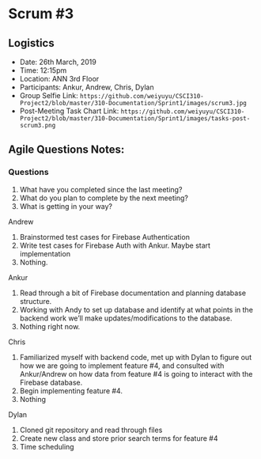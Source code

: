 # Scrum #3

## Logistics
- Date: 26th March, 2019
- Time: 12:15pm
- Location: ANN 3rd Floor
- Participants: Ankur, Andrew, Chris, Dylan
- Group Selfie Link: `https://github.com/weiyuyu/CSCI310-Project2/blob/master/310-Documentation/Sprint1/images/scrum3.jpg`
- Post-Meeting Task Chart Link: `https://github.com/weiyuyu/CSCI310-Project2/blob/master/310-Documentation/Sprint1/images/tasks-post-scrum3.png`


## Agile Questions Notes:

### Questions
1. What have you completed since the last meeting?
2. What do you plan to complete by the next meeting?
3. What is getting in your way?

 
Andrew
1. Brainstormed test cases for Firebase Authentication
2. Write test cases for Firebase Auth with Ankur. Maybe start implementation
3. Nothing.

Ankur
1. Read through a bit of Firebase documentation and planning database structure.
2. Working with Andy to set up database and identify at what points in the backend work we’ll make updates/modifications to the database.
3. Nothing right now.

Chris
1. Familiarized myself with backend code, met up with Dylan to figure out how we are going to implement feature #4, and consulted with Ankur/Andrew on how data from feature #4 is going to interact with the Firebase database. 
2. Begin implementing  feature #4.
3. Nothing

Dylan
1. Cloned git repository and read through files
2. Create new class and store prior search terms for feature #4
3. Time scheduling 